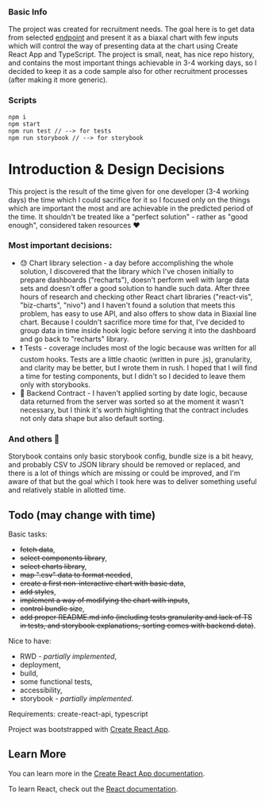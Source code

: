 ### Basic Info  

The project was created for recruitment needs. The goal here is to get data from selected [endpoint](https://jakubhorak.s3-eu-west-1.amazonaws.com/DAMKBAoDBwoDBAkOBAYFCw.csv) and present it as a biaxal chart with few inputs which will control the way of presenting data at the chart using Create React App and TypeScript. The project is small, neat, has nice repo history, and contains the most important things achievable in 3-4 working days, so I decided to keep it as a code sample also for other recruitment processes (after making it more generic).  

### Scripts 
```
npm i
npm start 
npm run test // --> for tests 
npm run storybook // --> for storybook
```


# Introduction & Design Decisions
This project is the result of the time given for one developer (3-4 working days) the time which I could sacrifice for it so I focused only on the things which are important the most and are achievable in the predicted period of the time. It shouldn't be treated like a "perfect solution" - rather as "good enough", considered taken resources :heart:

### Most important decisions: 
- :sweat: Chart library selection - a day before accomplishing the whole solution, I discovered that the library which I've chosen initially to prepare dashboards ("recharts"), doesn't perform well with large data sets and doesn't offer a good solution to handle such data. After three hours of research and checking other React chart libraries ("react-vis",  "biz-charts", "nivo") and I haven't found a solution that meets this problem, has easy to use API, and also offers to show data in Biaxial line chart. Because I couldn't sacrifice more time for that, I've decided to group data in time inside hook logic before serving it into the dashboard and go back to "recharts" library.
- :exclamation: Tests - coverage includes most of the logic because was written for all custom hooks. Tests are a little chaotic (written in pure .js), granularity, and clarity may be better, but I wrote them in rush. I hoped that I will find a time for testing components, but I didn't so I decided to leave them only with storybooks.
- :memo: Backend Contract - I haven't applied sorting by date logic, because data returned from the server was sorted so at the moment it wasn't necessary, but I think it's worth highlighting that the contract includes not only data shape but also default sorting.

### And others :construction:
Storybook contains only basic storybook config, bundle size is a bit heavy, and probably CSV to JSON library should be removed or replaced, and there is a lot of things which are missing or could be improved, and I'm aware of that but the goal which I took here was to deliver something useful and relatively stable in allotted time.

## Todo (may change with time)

Basic tasks:
- ~~fetch data~~,
- ~~select components library~~, 
- ~~select charts library~~, 
- ~~map ".csv" data to format needed~~,
- ~~create a first non-interactive chart with basic data~~, 
- ~~add styles~~,
- ~~implement a way of modifying the chart with inputs~~,
- ~~control bundle size~~,
- ~~add proper README.md info (including tests granularity and lack of TS in tests, and storybook explanations, sorting comes with backend data)~~. 

Nice to have: 
- RWD - *partially implemented*, 
- deployment,
- build, 
- some functional tests, 
- accessibility, 
- storybook - *partially implemented*.

Requirements: create-react-api, typescript 

Project was bootstrapped with [Create React App](https://github.com/facebook/create-react-app).

## Learn More

You can learn more in the [Create React App documentation](https://facebook.github.io/create-react-app/docs/getting-started).

To learn React, check out the [React documentation](https://reactjs.org/).
